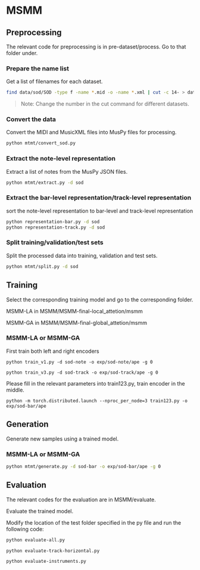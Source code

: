 # MSMM

## Preprocessing

The relevant code for preprocessing is in pre-dataset/process. Go to that folder under.

### Prepare the name list

Get a list of filenames for each dataset.

```sh
find data/sod/SOD -type f -name *.mid -o -name *.xml | cut -c 14- > data/sod/original-names.txt
```

> Note: Change the number in the cut command for different datasets.

### Convert the data

Convert the MIDI and MusicXML files into MusPy files for processing.

```sh
python mtmt/convert_sod.py
```

### Extract the note-level representation

Extract a list of notes from the MusPy JSON files.

```sh
python mtmt/extract.py -d sod
```

### Extract the bar-level representation/track-level representation

sort the note-level representation to bar-level and track-level representation

```sh
python representation-bar.py -d sod
python representation-track.py -d sod
```


### Split training/validation/test sets

Split the processed data into training, validation and test sets.

```sh
python mtmt/split.py -d sod
```

## Training
Select the corresponding training model and go to the corresponding folder.

MSMM-LA in MSMM/MSMM-final-local_attetion/msmm

MSMM-GA in MSMM/MSMM-final-global_attetion/msmm


### MSMM-LA or MSMM-GA

First train both left and right encoders

  `python train_v1.py -d sod-note -o exp/sod-note/ape -g 0`
  
  `python train_v3.py -d sod-track -o exp/sod-track/ape -g 0`  

Please fill in the relevant parameters into train123.py, train encoder in the middle.

  `python -m torch.distributed.launch --nproc_per_node=3 train123.py -o exp/sod-bar/ape`

  
## Generation
Generate new samples using a trained model.

### MSMM-LA or MSMM-GA
```sh
python mtmt/generate.py -d sod-bar -o exp/sod-bar/ape -g 0
```

## Evaluation
The relevant codes for the evaluation are in MSMM/evaluate.

Evaluate the trained model.

Modify the location of the test folder specified in the py file and run the following code:
```sh
python evaluate-all.py
```
```sh
python evaluate-track-horizontal.py
```
```sh
python evaluate-instruments.py
```
